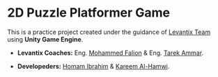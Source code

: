 # 2D Puzzle Platformer Game

This is a practice project created under the guidance of [Levantix Team](https://levantix.net) using **Unity Game Engine**.

- **Levantix Coaches:** Eng. [Mohammed Falion](https://www.linkedin.com/in/mohammed-falion-231b7b235) & Eng. [Tarek Ammar](https://www.linkedin.com/in/tarek-ammar-918409211).


- **Developeders:** [Homam Ibrahim](https://github.com/H0mam) & [Kareem Al-Hamwi](https://github.com/KareemAlHamwi).
